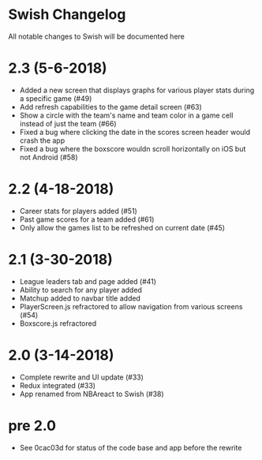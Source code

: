 # Swish Changelog

All notable changes to Swish will be documented here

# 2.3 (5-6-2018)

- Added a new screen that displays graphs for various player stats during a specific game (#49)
- Add refresh capabilities to the game detail screen (#63)
- Show a circle with the team's name and team color in a game cell instead of just the team (#66)
- Fixed a bug where clicking the date in the scores screen header would crash the app
- Fixed a bug where the boxscore wouldn scroll horizontally on iOS but not Android (#58)

# 2.2 (4-18-2018)

- Career stats for players added (#51)
- Past game scores for a team added (#61)
- Only allow the games list to be refreshed on current date (#45)

# 2.1 (3-30-2018)

- League leaders tab and page added (#41)
- Ability to search for any player added
- Matchup added to navbar title added
- PlayerScreen.js refractored to allow navigation from various screens (#54)
- Boxscore.js refractored

# 2.0 (3-14-2018)

- Complete rewrite and UI update (#33)
- Redux integrated (#33)
- App renamed from NBAreact to Swish (#38)

# pre 2.0

- See 0cac03d for status of the code base and app before the rewrite
